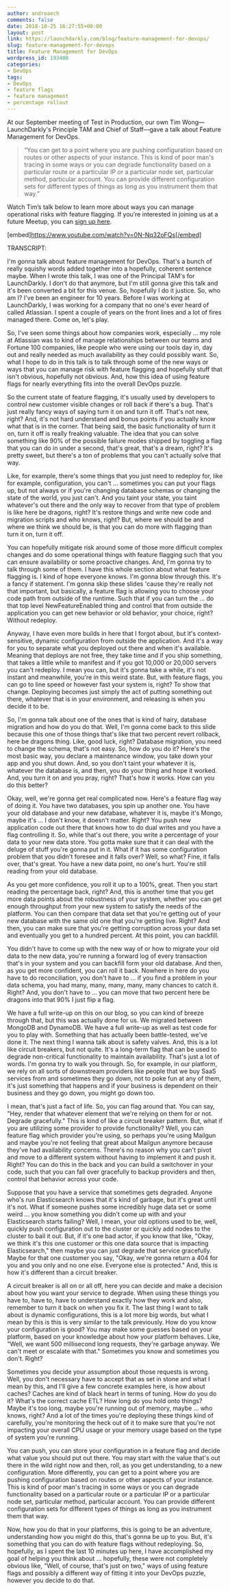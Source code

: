 ```yaml
---
author: andreaech
comments: false
date: 2018-10-25 16:27:55+00:00
layout: post
link: https://launchdarkly.com/blog/feature-management-for-devops/
slug: feature-management-for-devops
title: Feature Management for DevOps
wordpress_id: 193480
categories:
- DevOps
tags:
- DevOps
- feature flags
- feature management
- percentage rollout
---
```


At our September meeting of Test in Production, our own Tim Wong—LaunchDarkly's Principle TAM and Chief of Staff—gave a talk about Feature Management for DevOps.


<blockquote>“You can get to a point where you are pushing configuration based on routes or other aspects of your instance. This is kind of poor man's tracing in some ways or you can degrade functionality based on a particular route or a particular IP or a particular node set, particular method, particular account. You can provide different configuration sets for different types of things as long as you instrument them that way.”</blockquote>


Watch Tim’s talk below to learn more about ways you can manage operational risks with feature flagging. If you’re interested in joining us at a future Meetup, you can [sign up here](https://www.meetup.com/Test-in-Production/events/254964628/).

[embed]https://www.youtube.com/watch?v=0N-Nq32oFQs[/embed]

TRANSCRIPT:

I'm gonna talk about feature management for DevOps. That's a bunch of really squishy words added together into a hopefully, coherent sentence maybe. When I wrote this talk, I was one of the Principal TAM's for LaunchDarkly. I don't do that anymore, but I'm still gonna give this talk and it's been converted a bit for this venue. So, hopefully I do it justice. So, who am I? I've been an engineer for 10 years. Before I was working at LaunchDarkly, I was working for a company that no one's ever heard of called Atlassian. I spent a couple of years on the front lines and a lot of fires managed there. Come on, let's play.

So, I've seen some things about how companies work, especially ... my role at Atlassian was to kind of manage relationships between our teams and Fortune 100 companies, like people who were using our tools day in, day out and really needed as much availability as they could possibly want. So, what I hope to do in this talk is to talk through some of the new ways or ways that you can manage risk with feature flagging and hopefully stuff that isn't obvious, hopefully not obvious. And, how this idea of using feature flags for nearly everything fits into the overall DevOps puzzle.

So the current state of feature flagging, it's usually used by developers to control new customer visible changes or roll back if there's a bug. That's just really fancy ways of saying turn it on and turn it off. That's not new, right? And, it's not hard understand and bonus points if you actually know what that is in the corner. That being said, the basic functionality of turn it on, turn it off is really freaking valuable. The idea that you can solve something like 90% of the possible failure modes shipped by toggling a flag that you can do in under a second, that's great, that's a dream, right? It's pretty sweet, but there's a ton of problems that you can't actually solve that way.

Like, for example, there's some things that you just need to redeploy for, like for example, configuration, you can't ... sometimes you can put your flags up, but not always or if you're changing database schemas or changing the state of the world, you just can't. And you taint your state, you taint whatever's out there and the only way to recover from that type of problem is like here be dragons, right? It's restore things and write new code and migration scripts and who knows, right? But, where we should be and where we think we should be, is that you can do more with flagging than turn it on, turn it off.

You can hopefully mitigate risk around some of those more difficult complex changes and do some operational things with feature flagging such that you can ensure availability or some proactive changes. And, I'm gonna try to talk through some of them. I have this whole section about what feature flagging is. I kind of hope everyone knows. I'm gonna blow through this. It's a fancy if statement. I'm gonna skip these slides 'cause they're really not that important, but basically, a feature flag is allowing you to choose your code path from outside of the runtime. Such that if you can turn the ... do that top level NewFeatureEnabled thing and control that from outside the application you can get new behavior or old behavior, your choice, right? Without redeploy.

Anyway, I have even more builds in here that I forgot about, but it's context-sensitive, dynamic configuration from outside the application. And it's a way for you to separate what you deployed out there and when it's available. Meaning that deploys are not free, they take time and if you ship something, that takes a little while to manifest and if you got 10,000 or 20,000 servers you can't redeploy. I mean you can, but it's gonna take a while, it's not instant and meanwhile, you're in this weird state. But, with feature flags, you can go to line speed or however fast your system is, right? To show that change. Deploying becomes just simply the act of putting something out there, whatever that is in your environment, and releasing is when you decide it to be.

So, I'm gonna talk about one of the ones that is kind of hairy, database migration and how do you do that. Well, I'm gonna come back to this slide because this one of those things that's like that two percent revert rollback, here be dragons thing. Like, good luck, right? Database migration, you need to change the schema, that's not easy. So, how do you do it? Here's the most basic way, you declare a maintenance window, you take down your app and you shut down. And, so you don't taint your whatever it is, whatever the database is, and then, you do your thing and hope it worked. And, you turn it on and you pray, right? That's how it works. How can you do this better?

Okay, well, we're gonna get real complicated now. Here's a feature flag way of doing it. You have two databases, you spin up another one. You have your old database and your new database, whatever it is, maybe it's Mongo, maybe it's ... I don't know, it doesn't matter. Right? You push new application code out there that knows how to do dual writes and you have a flag controlling it. So, while that's out there, you write a percentage of your data to your new data store. You gotta make sure that it can deal with the deluge of stuff you're gonna put in it. What if it has some configuration problem that you didn't foresee and it falls over? Well, so what? Fine, it falls over, that's great. You have a new data point, no one's hurt. You're still reading from your old database.

As you get more confidence, you roll it up to a 100%, great. Then you start reading the percentage back, right? And, this is another time that you get more data points about the robustness of your system, whether you can get enough throughput from your new system to satisfy the needs of the platform. You can then compare that data set that you're getting out of your new database with the same old one that you're getting live. Right? And then, you can make sure that you're getting corruption across your data set and eventually you get to a hundred percent. At this point, you can backfill.

You didn't have to come up with the new way of or how to migrate your old data to the new data, you're running a forward log of every transaction that's in your system and you can backfill form your old database. And then, as you get more confident, you can roll it back. Nowhere in here do you have to do reconciliation, you don't have to ... if you find a problem in your data schema, you had many, many, many, many, many chances to catch it. Right? And, you don't have to ... you can move that two percent here be dragons into that 90% I just flip a flag.

We have a full write-up on this on our blog, so you can kind of breeze through that, but this was actually done for us. We migrated between MongoDB and DynamoDB. We have a full write-up as well as test code for you to play with. Something that has actually been battle-tested, we've done it. The next thing I wanna talk about is safety valves. And, this is a lot like circuit breakers, but not quite. It's a long-term flag that can be used to degrade non-critical functionality to maintain availability. That's just a lot of words. I'm gonna try to walk you through. So, for example, in our platform, we rely on all sorts of downstream providers like people that we buy SaaS services from and sometimes they go down, not to poke fun at any of them, it's just something that happens and if your business is dependent on their business and they go down, you might go down too.

I mean, that's just a fact of life. So, you can flag around that. You can say, "Hey, render that whatever element that we're relying on them for or not. Degrade gracefully." This is kind of like a circuit breaker pattern. But, what if you are utilizing some provider to provide functionality? Well, you can feature flag which provider you're using, so perhaps you're using Mailgun and maybe you're not feeling that great about Mailgun anymore because they've had availability concerns. There's no reason why you can't pivot and move to a different system without having to implement it and push it. Right? You can do this in the back and you can build a switchover in your code, such that you can fall over gracefully to backup providers and then, control that behavior across your code.

Suppose that you have a service that sometimes gets degraded. Anyone who's run Elasticsearch knows that it's kind of garbage, but it's great until it's not. What if someone pushes some incredibly huge data set or some weird ... you know something you didn't come up with and your Elasticsearch starts failing? Well, I mean, your old options used to be, well, quickly push configuration out to the cluster or quickly add nodes to the cluster to bail it out. But, if it's one bad actor, if you know that like, "Okay, we think it's this one customer or this one data source that is impacting Elasticsearch," then maybe you can just degrade that service gracefully. Maybe for that one customer you say, "Okay, we're gonna return a 404 for you and you only and no one else. Everyone else is protected." And, this is how it's different than a circuit breaker.

A circuit breaker is all on or all off, here you can decide and make a decision about how you want your service to degrade. When using these things you have to, have to, have to understand exactly how they work and also, remember to turn it back on when you fix it. The last thing I want to talk about is dynamic configurations, this is a lot more big words, but what I mean by this is this is very similar to the talk previously. How do you know your configuration is good? You may make some guesses based on your platform, based on your knowledge about how your platform behaves. Like, "Well, we want 500 millisecond long requests, they're garbage anyway. We can't meet or escalate with that." Sometimes you know and sometimes you don't. Right?

Sometimes you decide your assumption about those requests is wrong. Well, you don't necessary have to accept that as set in stone and what I mean by this, and I'll give a few concrete examples here, is how about caches? Caches are kind of black heart in terms of tuning. How do you do it? What's the correct cache ETL? How long do you hold onto things? Maybe it's too long, maybe you're running out of memory, maybe ... who knows, right? And a lot of the times you're deploying these things kind of carefully, you're monitoring the heck out of it to make sure that you're not impacting your overall CPU usage or your memory usage based on the type of system you're running.

You can push, you can store your configuration in a feature flag and decide what value you should put out there. You may start with the value that's out there in the wild right now and then, roll, as you get understanding, to a new configuration. More differently, you can get to a point where you are pushing configuration based on routes or other aspects of your instance. This is kind of poor man's tracing in some ways or you can degrade functionality based on a particular route or a particular IP or a particular node set, particular method, particular account. You can provide different configuration sets for different types of things as long as you instrument them that way.

Now, how you do that in your platforms, this is going to be an adventure, understanding how you might do this, that's gonna be up to you. But, it's something that you can do with feature flags without redeploying. So, hopefully, as I spent the last 10 minutes up here, I have accomplished my goal of helping you think about ... hopefully, these were not completely obvious like, "Well, of course, that's just on two," ways of using feature flags and possibly a different way of fitting it into your DevOps puzzle, however you decide to do that.
